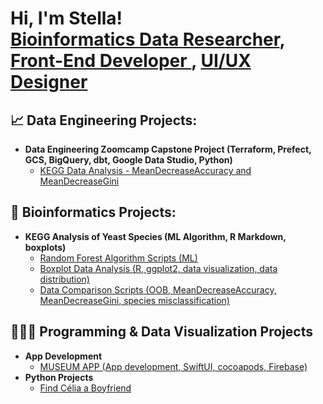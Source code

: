 <h1>Hi, I'm Stella! <br/><a href="https://www.lablabella.com">Bioinformatics Data Researcher</a>, <a href="https://github.com/stellalo/Museum2022/tree/main"> Front-End Developer </a>, <a href="https://stella-lo.webflow.io">UI/UX Designer</a></h1>

<h2>📈 Data Engineering Projects:</h2>

- <b>Data Engineering Zoomcamp Capstone Project (Terraform, Prefect, GCS, BigQuery, dbt, Google Data Studio, Python) </b>
  - [KEGG Data Analysis - MeanDecreaseAccuracy and MeanDecreaseGini](https://github.com/stellalo/Data-Engineering-Capstone-KEGG-dataset-)

<h2>🧬 Bioinformatics Projects:</h2>

- <b>KEGG Analysis of Yeast Species (ML Algorithm, R Markdown, boxplots) </b>
  - [Random Forest Algorithm Scripts (ML)](https://github.com/stellalo/random_forest_kegg)
  - [Boxplot Data Analysis (R, ggplot2, data visualization, data distribution)](https://github.com/stellalo/boxplots)
  - [Data Comparison Scripts (OOB, MeanDecreaseAccuracy, MeanDecreaseGini, species misclassification)](https://github.com/stellalo/kegg_data_comparison)

<h2>👩🏻‍💻 Programming & Data Visualization Projects </h2>

- <b>App Development</b>
  - [MUSEUM APP (App development, SwiftUI, cocoapods, Firebase)](https://github.com/stellalo/Museum2022/tree/main)
- <b>Python Projects</b>
  - [Find Célia a Boyfriend](https://github.com/stellalo/find_celia_a_boyfriend)


<!--
**stellalo/stellalo** is a ✨ _special_ ✨ repository because its `README.md` (this file) appears on your GitHub profile.

Here are some ideas to get you started:

- 🔭 I’m currently working on ...
- 🌱 I’m currently learning ...
- 👯 I’m looking to collaborate on ...
- 🤔 I’m looking for help with ...
- 💬 Ask me about ...
- 📫 How to reach me: ...
- 😄 Pronouns: ...
- ⚡ Fun fact: ...
-->
